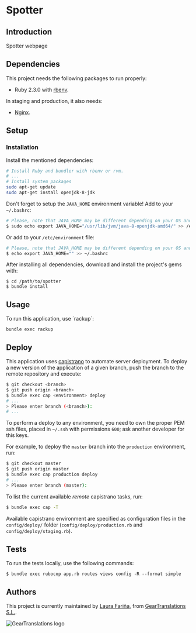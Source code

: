 # Spotter

## Introduction

Spotter webpage

## Dependencies

This project needs the following packages to run properly:

- Ruby 2.3.0 with [rbenv](https://github.com/rbenv/rbenv).

In staging and production, it also needs:
- [Nginx](https://www.nginx.com/).

## Setup

### Installation

Install the mentioned dependencies:

```sh
# Install Ruby and bundler with rbenv or rvm.
# ...
# Install system packages
sudo apt-get update
sudo apt-get install openjdk-8-jdk
```

Don't forget to setup the `JAVA_HOME` environment variable! Add to your `~/.bashrc`:

```sh
# Please, note that JAVA_HOME may be different depending on your OS and Java version
$ sudo echo export JAVA_HOME="/usr/lib/jvm/java-8-openjdk-amd64/" >> /etc/environment
```


Or add to your `/etc/environment` file:

```sh
# Please, note that JAVA_HOME may be different depending on your OS and Java version
$ echo export JAVA_HOME="" >> ~/.bashrc
```

After installing all dependencies, download and install the project's gems with:

```
$ cd /path/to/spotter
$ bundle install
```

## Usage

To run this application, use ´rackup`:

```
bundle exec rackup
```

## Deploy

This application uses [capistrano](http://capistranorb.com/) to automate server deployment. To deploy
a new version of the application of a given branch, push the branch to the remote repository and
execute:

```sh
$ git checkout <branch>
$ git push origin <branch>
$ bundle exec cap <environment> deploy
# ...
> Please enter branch (<branch>):
# ...
```

To perform a deploy to any environment, you need to own the proper PEM ssh files, placed in
`~/.ssh` with permissions `600`; ask another developer for this keys.

For example, to deploy the `master` branch into the `production` environment, run:

```sh
$ git checkout master
$ git push origin master
$ bundle exec cap production deploy
# ...
> Please enter branch (master):
```

To list the current available _remote_ capistrano tasks, run:

```sh
$ bundle exec cap -T
```

Available capistrano environment are specified as configuration files in the `config/deploy/` folder
(`config/deploy/production.rb` and `config/deploy/staging.rb`).

## Tests

To run the tests locally, use the following commands:

```
$ bundle exec rubocop app.rb routes views config -R --format simple
```

## Authors

This project is currently maintained by [Laura Fariña](https://github.com/kiarapoke),
from [GearTranslations S.L.](http://www.geartranslations.com).

![GearTranslations logo](http://www.geartranslations.com/images/logogearsmall.png)
